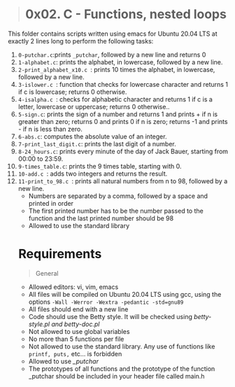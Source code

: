 > # 0x02. C - Functions, nested loops
This folder contains scripts written using emacs for Ubuntu 20.04 LTS at exactly 2 lines long to perform the following tasks:
<ol>
<li> <code>0-putchar.c</code>:prints <code>_putchar</code>, followed by a new line and returns 0 </li>
<li> <code>1-alphabet.c</code>:  prints the alphabet, in lowercase, followed by a new line.</li>
<li> <code>2-print_alphabet_x10.c </code>: prints 10 times the alphabet, in lowercase, followed by a new line.</li>
<li> <code>3-islower.c </code>: function that checks for lowercase character and returns 1 if c is lowercase; returns 0 otherwise.</li>
<li> <code>4-isalpha.c </code>: checks for alphabetic  character and returns 1 if c is a letter, lowercase or uppercase; returns 0 otherwise..</li>
<li> <code>5-sign.c</code>: prints the sign of a number and returns 1 and prints + if n is greater than zero; returns 0 and prints 0 if n is zero; returns -1 and prints - if n is less than zero.</li>
<li> <code>6-abs.c</code>: computes the absolute value of an integer.</li>
<li> <code>7-print_last_digit.c</code>: prints the last digit of a number.</li>
<li> <code>8-24_hours.c</code>: prints every minute of the day of Jack Bauer, starting from 00:00 to 23:59.</li>
<li> <code>9-times_table.c</code>: prints the 9 times table, starting with 0.</li>
<li> <code>10-add.c </code>: adds two integers and returns the result.</li>
<li> <code>11-print_to_98.c </code>: prints all natural numbers from n to 98, followed by a new line.
<ul>
<li>Numbers are separated by a comma, followed by a space and printed in order</li> 
<li>The first printed number has to be the number passed to the function and the last printed number should be 98</li>
<li>Allowed to use the standard library</li>
</ul></li>

# Requirements

> General
<ul>
<li> Allowed editors: vi, vim, emacs</li>
<li> All files will be compiled on Ubuntu 20.04 LTS using gcc, using the options <code>-Wall -Werror -Wextra -pedantic -std=gnu89</code></li>
<li> All files should end with a new line</li>
<li> Code should use the Betty style. It will be checked using <em>betty-style.pl and betty-doc.pl</em></li>
<li> Not allowed to use global variables</li>
<li> No more than 5 functions per file</li>
<li> Not allowed to use the standard library. Any use of functions like <code>printf, puts,</code> etc… is forbidden</li>
<li> Allowed to use <em>_putchar</em></li>
<li> The prototypes of all functions and the prototype of the function _putchar should be included in your header file called main.h</li>
</ul>